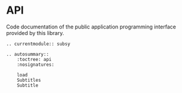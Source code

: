 # API

Code documentation of the public application programming interface
provided by this library.

```{eval-rst}
.. currentmodule:: subsy

.. autosummary::
    :toctree: api
    :nosignatures:

    load
    Subtitles
    Subtitle
```
